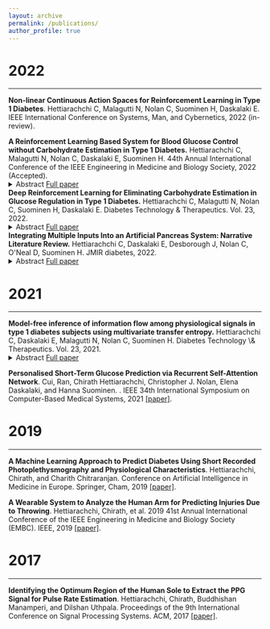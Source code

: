 ```yaml
---
layout: archive
permalink: /publications/
author_profile: true
---
```

<!-- title: "Publications" -->
# 2022
---

**Non-linear Continuous Action Spaces for Reinforcement Learning in Type 1 Diabetes**. Hettiarachchi C, Malagutti N, Nolan C, Suominen H, Daskalaki E.  IEEE International Conference on Systems, Man, and Cybernetics, 2022 (in-review).

<div>
<strong>A Reinforcement Learning Based System for Blood Glucose Control without Carbohydrate Estimation in Type 1 Diabetes.</strong> Hettiarachchi C, Malagutti N, Nolan C, Daskalaki E, Suominen H. 44th Annual International Conference of the IEEE Engineering in Medicine and Biology Society, 2022 (Accepted).
<details>
  <summary>Abstract <a href="https://www.liebertpub.com/doi/full/10.1089/dia.2021.2525.abstracts">Full paper</a></summary>
  
<blockquote><p>Type 1 Diabetes (T1D) is a chronic autoimmune disease, which requires the use of exogenous insulin for glucose regulation. In current hybrid closed-loop systems, meal entry is manual which adds cognitive burden to the persons living with T1D. In this study, we proposed a control system based on Proximal Policy Optimisation (PPO) that controls both basal and bolus insulin infusion and only requires meal announcement, thus eliminating the need for carbohydrate estimation. We evaluated the system on a challenging meal scenario, using an open-source simulator based on the UVA/Padova 2008 model and achieved a mean Time in Range value of 65% for the adult subject cohort, while maintaining a moderate hypoglycemic and hyperglycemic risk profile. The approach shows promise and welcomes further research towards the translation to a real-life artificial pancreas.</p></blockquote>

</details>
</div>

<div>
<strong>Deep Reinforcement Learning for Eliminating Carbohydrate Estimation in Glucose Regulation in Type 1 Diabetes.</strong> Hettiarachchi C, Malagutti N, Nolan C, Suominen H, Daskalaki E. Diabetes Technology & Therapeutics. Vol. 23, 2022.
<details>
  <summary>Abstract <a href="https://www.liebertpub.com/doi/full/10.1089/dia.2021.2525.abstracts">Full paper</a></summary>
  
<blockquote><p>Type 1 Diabetes (T1D) is a chronic autoimmune disease, which requires the use of exogenous insulin for glucose regulation. In current hybrid closed-loop systems, meal entry is manual which adds cognitive burden to the persons living with T1D. In this study, we proposed a control system based on Proximal Policy Optimisation (PPO) that controls both basal and bolus insulin infusion and only requires meal announcement, thus eliminating the need for carbohydrate estimation. We evaluated the system on a challenging meal scenario, using an open-source simulator based on the UVA/Padova 2008 model and achieved a mean Time in Range value of 65\% for the adult subject cohort, while maintaining a moderate hypoglycemic and hyperglycemic risk profile. The approach shows promise and welcomes further research towards the translation to a real-life artificial~pancreas.</p></blockquote>

</details>
</div>

<div>
<strong>Integrating Multiple Inputs Into an Artificial Pancreas System: Narrative Literature Review.</strong> Hettiarachchi C, Daskalaki E, Desborough J, Nolan C, O'Neal D, Suominen H. JMIR diabetes, 2022.
<details>
  <summary>Abstract <a href="https://diabetes.jmir.org/2022/1/e28861/">Full paper</a></summary>
  
<blockquote><p>Type 1 Diabetes (T1D) is a chronic autoimmune disease, which requires the use of exogenous insulin for glucose regulation. In current hybrid closed-loop systems, meal entry is manual which adds cognitive burden to the persons living with T1D. In this study, we proposed a control system based on Proximal Policy Optimisation (PPO) that controls both basal and bolus insulin infusion and only requires meal announcement, thus eliminating the need for carbohydrate estimation. We evaluated the system on a challenging meal scenario, using an open-source simulator based on the UVA/Padova 2008 model and achieved a mean Time in Range value of 65\% for the adult subject cohort, while maintaining a moderate hypoglycemic and hyperglycemic risk profile. The approach shows promise and welcomes further research towards the translation to a real-life artificial~pancreas.</p></blockquote>

</details>
</div>

# 2021
---

<div>
<strong>Model-free inference of information flow among physiological signals in type 1 diabetes subjects using multivariate transfer entropy.</strong> Hettiarachchi C, Daskalaki E, Malagutti N, Nolan C, Suominen H. Diabetes Technology \& Therapeutics. Vol. 23, 2021.
<details>
  <summary>Abstract <a href="https://www.liebertpub.com/doi/full/10.1089/dia.2021.2525.abstracts">Full paper</a></summary>
  
<blockquote><p>Background and Aims: The complexity and inter‐subject variability of the glucoregulatory system calls for the integration of additional physiological signals in the daily management of glycaemia in Type 1 Diabetes (T1D). The aim of this study was to explore the Information Flow (IF) among different physiological signals in T1D subjects.</br>

Methods: The OhioT1DM dataset was used for the analysis, where Continuous Glucose Monitoring (CGM), insulin delivery, meals, Galvanic Skin Response (GSR), skin temperature, and Heart Rate (HR) information was available for six weeks. The Multivariate Transfer Entropy (MTE) technique was used to construct subject‐specific network graphs and infer the existence, direction, and time lag of IF between the aforementioned parameters.</br>

Results: Preliminary results from six subjects showed a consistent IF from HR to GSR. Moreover, an IF from HR to CGM was observed in all except one subject. Other IF relations varied among subjects and this fact could be attributed to individual differences in insulin treatment, insulin sensitivity, lifestyle, and biological variability.</br>

Conclusions: MTE is a valuable model‐free tool to estimate IF in complex multivariate time‐series. Our analysis demonstrated relations among the considered physiological signals in T1D subjects. As a next step, additional subjects will be evaluated, and an interpretation framework will be designed to associate the found relations to individual characteristics, in particular CGM. Knowledge of these inter‐relations can deepen the understanding of the glucoregulatory system and the design of personalised modelling and treatment solutions.</p></blockquote>

</details>
</div>

**Personalised Short-Term Glucose Prediction via Recurrent Self-Attention Network**. Cui, Ran, Chirath Hettiarachchi, Christopher J. Nolan, Elena Daskalaki, and Hanna Suominen. . IEEE 34th International Symposium on Computer-Based Medical Systems, 2021 [[paper]](https://ieeexplore.ieee.org/abstract/document/9474665).

# 2019
---

**A Machine Learning Approach to Predict Diabetes Using Short Recorded Photoplethysmography and Physiological Characteristics**. Hettiarachchi, Chirath, and Charith Chitraranjan. Conference on Artificial Intelligence in Medicine in Europe. Springer, Cham, 2019 [[paper]](http://chirathyh.github.io/files/AIME_2019_paper_89.pdf).

**A Wearable System to Analyze the Human Arm for Predicting Injuries Due to Throwing**. Hettiarachchi, Chirath, et al. 2019 41st Annual International Conference of the IEEE Engineering in Medicine and Biology Society (EMBC). IEEE, 2019 [[paper]](http://chirathyh.github.io/files/EMBC19_0212_FI.pdf).

# 2017
---

**Identifying the Optimum Region of the Human Sole to Extract the PPG Signal for Pulse Rate Estimation**. Hettiarachchi, Chirath, Buddhishan Manamperi, and Dilshan Uthpala. Proceedings of the 9th International Conference on Signal Processing Systems. ACM, 2017 [[paper]](http://chirathyh.github.io/files/paper1.pdf).


<!-- {% if author.googlescholar %}
  You can also find my articles on <u><a href="{{author.googlescholar}}">my Google Scholar profile</a>.</u>
{% endif %}

{% include base_path %}

{% for post in site.publications reversed %}
  {% include archive-single.html %}
{% endfor %} -->
